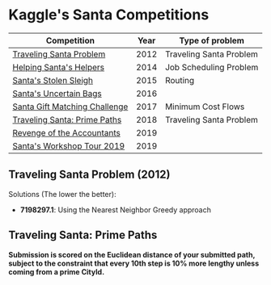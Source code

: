 # Kaggle's Santa Competitions

| Competition                                                                                  | Year | Type of problem         |
|----------------------------------------------------------------------------------------------|------|-------------------------|
| [Traveling Santa Problem](https://www.kaggle.com/c/traveling-santa-problem)                  | 2012 | Traveling Santa Problem |
| [Helping Santa's Helpers](https://www.kaggle.com/c/helping-santas-helpers)                   | 2014 | Job Scheduling Problem  |
| [Santa's Stolen Sleigh](https://www.kaggle.com/c/santas-stolen-sleigh)                       | 2015 | Routing                 |
| [Santa's Uncertain Bags](https://www.kaggle.com/c/santas-uncertain-bags)                     | 2016 |                         |
| [Santa Gift Matching Challenge](https://www.kaggle.com/c/santa-gift-matching)                | 2017 | Minimum Cost Flows      |
| [Traveling Santa: Prime Paths](https://www.kaggle.com/c/traveling-santa-2018-prime-paths)    | 2018 | Traveling Santa Problem |
| [Revenge of the Accountants](https://www.kaggle.com/c/santa-2019-revenge-of-the-accountants) | 2019 |                         |
| [Santa's Workshop Tour 2019](https://www.kaggle.com/c/santa-workshop-tour-2019)              | 2019 |                         |



## Traveling Santa Problem (2012)

Solutions (The lower the better):

- **7198297.1**: Using the Nearest Neighbor Greedy approach


## Traveling Santa: Prime Paths

**Submission is scored on the Euclidean distance of your submitted path, subject to the constraint that every 10th step is 10% more lengthy unless coming from a prime CityId.**